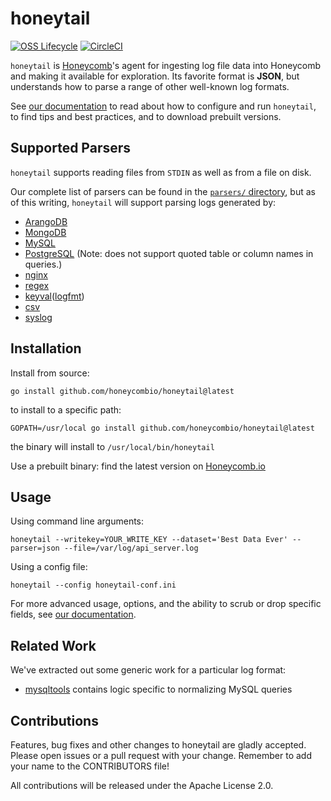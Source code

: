 # honeytail

[![OSS Lifecycle](https://img.shields.io/osslifecycle/honeycombio/honeytail?color=success)](https://github.com/honeycombio/home/blob/main/honeycomb-oss-lifecycle-and-practices.md)
[![CircleCI](https://circleci.com/gh/honeycombio/honeytail.svg?style=shield)](https://circleci.com/gh/honeycombio/honeytail)

`honeytail` is [Honeycomb](https://honeycomb.io)'s agent for ingesting log file data into Honeycomb and making it available for exploration. Its favorite format is **JSON**, but understands how to parse a range of other well-known log formats.

See [our documentation](https://honeycomb.io/docs/send-data/agent/) to read about how to configure and run `honeytail`, to find tips and best practices, and to download prebuilt versions.

## Supported Parsers

`honeytail` supports reading files from `STDIN` as well as from a file on disk.

Our complete list of parsers can be found in the [`parsers/` directory](parsers/), but as of this writing, `honeytail` will support parsing logs generated by:

- [ArangoDB](parsers/arangodb/)
- [MongoDB](parsers/mongodb/)
- [MySQL](parsers/mysql/)
- [PostgreSQL](parsers/postgresql/) (Note: does not support quoted table or column names in queries.)
- [nginx](parsers/nginx/)
- [regex](parsers/regex/)
- [keyval](parsers/keyval/)([logfmt](https://brandur.org/logfmt))
- [csv](parsers/csv/)
- [syslog](parsers/syslog/)

## Installation

Install from source:

```
go install github.com/honeycombio/honeytail@latest
```

to install to a specific path:

```
GOPATH=/usr/local go install github.com/honeycombio/honeytail@latest
```

the binary will install to `/usr/local/bin/honeytail`

Use a prebuilt binary: find the latest version on [Honeycomb.io](https://honeycomb.io/docs/send-data/agent/)

## Usage

Using command line arguments:

```shell
honeytail --writekey=YOUR_WRITE_KEY --dataset='Best Data Ever' --parser=json --file=/var/log/api_server.log
```

Using a config file:

```shell
honeytail --config honeytail-conf.ini
```

For more advanced usage, options, and the ability to scrub or drop specific fields, see [our documentation](https://honeycomb.io/docs/send-data/agent).

## Related Work

We've extracted out some generic work for a particular log format:

- [mysqltools](https://github.com/honeycombio/mysqltools) contains logic specific to normalizing MySQL queries

## Contributions

Features, bug fixes and other changes to honeytail are gladly accepted. Please
open issues or a pull request with your change. Remember to add your name to the
CONTRIBUTORS file!

All contributions will be released under the Apache License 2.0.
